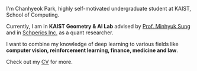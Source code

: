 I'm Chanhyeok Park, highly self-motivated undergraduate student at KAIST, School of Computing.  

Currently, I am in **KAIST Geometry & AI Lab** advised by [Prof. Minhyuk Sung](https://mhsung.github.io/) and in [Schperics Inc.](https://www.schperics.com/) as a quant researcher.

I want to combine my knowledge of deep learning to various fields like **computer vision, reinforcement learning, finance, medicine and law**.

Check out my [CV](https://drive.google.com/file/d/1DSh4JtUO0FnnMoH-6AcjE4KYU2RbpZqh/view?usp=sharing) for more.
